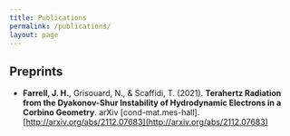 ```yaml
---
title: Publications
permalink: /publications/
layout: page
---
```

## Preprints

- **Farrell, J. H.**, Grisouard, N., & Scaffidi, T. (2021). **Terahertz Radiation from the Dyakonov-Shur Instability of Hydrodynamic Electrons in a Corbino Geometry**. arXiv [cond-mat.mes-hall]. [http://arxiv.org/abs/2112.07683](http://arxiv.org/abs/2112.07683)
